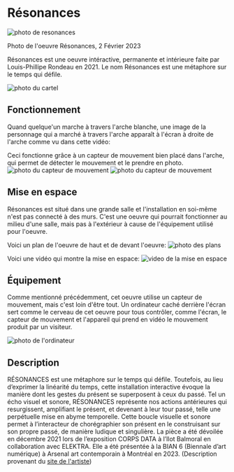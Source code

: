 # Résonances
![photo de resonances](images/gauche_2.jpg)

Photo de l'oeuvre Résonances, 2 Février 2023


Résonances est une oeuvre intéractive, permanente et intérieure faite par Louis-Phillipe Rondeau en 2021. Le nom Résonances est une métaphore sur le temps qui défile.

![photo du cartel](images/cartel_1.jpg)

## Fonctionnement
Quand quelque'un marche à travers l'arche blanche, une image de la personnage qui a marché à travers l'arche apparaît à l'écran à droite de l'arche comme vu dans cette vidéo:

Ceci fonctionne grâce à un capteur de mouvement bien placé dans l'arche, qui permet de détecter le mouvement et le prendre en photo.
![photo du capteur de mouvement](images/capteur_mouvement_1.jpg)
![photo du capteur de mouvement](images/capteur_mouvement_2.jpg)

## Mise en espace
Résonances est situé dans une grande salle et l'installation en soi-même n'est pas connecté à des murs. C'est une oeuvre qui pourrait fonctionner au milieu d'une salle, mais pas à l'extérieur à cause de l'équipement utilisé pour l'oeuvre.

Voici un plan de l'oeuvre de haut et de devant l'oeuvre:
![photo des plans](images/plans.png)

Voici une vidéo qui montre la mise en espace:
![video de la mise en espace](https://youtube.com/shorts/6muijECu_0g?feature=share)

## Équipement
Comme mentionné précédemment, cet oeuvre utilise un capteur de mouvement, mais c'est loin d'être tout. Un ordinateur caché derrière l'écran sert comme le cerveau de cet oeuvre pour tous contrôler, comme l'écran, le capteur de mouvement et l'appareil qui prend en vidéo le mouvement produit par un visiteur.

![photo de l'ordinateur](images/arriere_droit.jpg)

## Description
RÉSONANCES est une métaphore sur le temps qui défile. Toutefois, au lieu d’exprimer la linéarité du temps, cette installation interactive évoque la manière dont les gestes du présent se superposent à ceux du passé. Tel un écho visuel et sonore, RÉSONANCES représente nos actions antérieures qui resurgissent, amplifiant le présent, et devenant à leur tour passé, telle une perpétuelle mise en abyme temporelle. Cette boucle visuelle et sonore permet à l’interacteur de chorégraphier son présent en le construisant sur son propre passé, de manière ludique et singulière. La pièce a été dévoilée en décembre 2021 lors de l’exposition CORPS DATA à l’Ilot Balmoral en collaboration avec ELEKTRA. Elle a été présentée à la BIAN 6 (Biennale d’art numérique) à Arsenal art contemporain à Montréal en 2023. (Description provenant du [site de l'artiste](http://patenteux.com/wp/portfolio/resonances-2021/))
